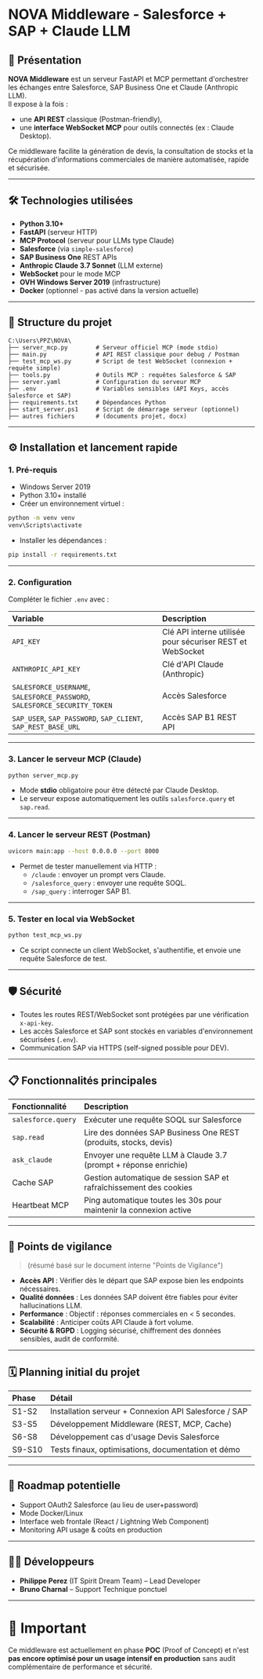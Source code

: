# NOVA Middleware - Salesforce + SAP + Claude LLM

## 🚀 Présentation

**NOVA Middleware** est un serveur FastAPI et MCP permettant d'orchestrer les échanges entre Salesforce, SAP Business One et Claude (Anthropic LLM).  
Il expose à la fois :
- une **API REST** classique (Postman-friendly),
- une **interface WebSocket MCP** pour outils connectés (ex : Claude Desktop).

Ce middleware facilite la génération de devis, la consultation de stocks et la récupération d'informations commerciales de manière automatisée, rapide et sécurisée.

---

## 🛠️ Technologies utilisées

- **Python 3.10+**
- **FastAPI** (serveur HTTP)
- **MCP Protocol** (serveur pour LLMs type Claude)
- **Salesforce** (via `simple-salesforce`)
- **SAP Business One** REST APIs
- **Anthropic Claude 3.7 Sonnet** (LLM externe)
- **WebSocket** pour le mode MCP
- **OVH Windows Server 2019** (infrastructure)
- **Docker** (optionnel - pas activé dans la version actuelle)

---

## 👤 Structure du projet

```
C:\Users\PPZ\NOVA\
├── server_mcp.py        # Serveur officiel MCP (mode stdio)
├── main.py              # API REST classique pour debug / Postman
├── test_mcp_ws.py       # Script de test WebSocket (connexion + requête simple)
├── tools.py             # Outils MCP : requêtes Salesforce & SAP
├── server.yaml          # Configuration du serveur MCP
├── .env                 # Variables sensibles (API Keys, accès Salesforce et SAP)
├── requirements.txt     # Dépendances Python
├── start_server.ps1     # Script de démarrage serveur (optionnel)
├── autres fichiers      # (documents projet, docx)
```

---

## ⚙️ Installation et lancement rapide

### 1. Pré-requis

- Windows Server 2019
- Python 3.10+ installé
- Créer un environnement virtuel :

```bash
python -m venv venv
venv\Scripts\activate
```

- Installer les dépendances :

```bash
pip install -r requirements.txt
```

---

### 2. Configuration

Compléter le fichier `.env` avec :

| Variable | Description |
|:--------|:------------|
| `API_KEY` | Clé API interne utilisée pour sécuriser REST et WebSocket |
| `ANTHROPIC_API_KEY` | Clé d'API Claude (Anthropic) |
| `SALESFORCE_USERNAME`, `SALESFORCE_PASSWORD`, `SALESFORCE_SECURITY_TOKEN` | Accès Salesforce |
| `SAP_USER`, `SAP_PASSWORD`, `SAP_CLIENT`, `SAP_REST_BASE_URL` | Accès SAP B1 REST API |

---

### 3. Lancer le serveur MCP (Claude)

```bash
python server_mcp.py
```
- Mode **stdio** obligatoire pour être détecté par Claude Desktop.
- Le serveur expose automatiquement les outils `salesforce.query` et `sap.read`.

---

### 4. Lancer le serveur REST (Postman)

```bash
uvicorn main:app --host 0.0.0.0 --port 8000
```
- Permet de tester manuellement via HTTP :
  - `/claude` : envoyer un prompt vers Claude.
  - `/salesforce_query` : envoyer une requête SOQL.
  - `/sap_query` : interroger SAP B1.

---

### 5. Tester en local via WebSocket

```bash
python test_mcp_ws.py
```
- Ce script connecte un client WebSocket, s'authentifie, et envoie une requête Salesforce de test.

---

## 🛡️ Sécurité

- Toutes les routes REST/WebSocket sont protégées par une vérification `x-api-key`.
- Les accès Salesforce et SAP sont stockés en variables d'environnement sécurisées (`.env`).
- Communication SAP via HTTPS (self-signed possible pour DEV).

---

## 📋 Fonctionnalités principales

| Fonctionnalité | Description |
|:-------------|:------------|
| `salesforce.query` | Exécuter une requête SOQL sur Salesforce |
| `sap.read` | Lire des données SAP Business One REST (produits, stocks, devis) |
| `ask_claude` | Envoyer une requête LLM à Claude 3.7 (prompt + réponse enrichie) |
| Cache SAP | Gestion automatique de session SAP et rafraîchissement des cookies |
| Heartbeat MCP | Ping automatique toutes les 30s pour maintenir la connexion active |

---

## 🧐 Points de vigilance

> (résumé basé sur le document interne "Points de Vigilance")

- **Accès API** : Vérifier dès le départ que SAP expose bien les endpoints nécessaires.
- **Qualité données** : Les données SAP doivent être fiables pour éviter hallucinations LLM.
- **Performance** : Objectif : réponses commerciales en < 5 secondes.
- **Scalabilité** : Anticiper coûts API Claude à fort volume.
- **Sécurité & RGPD** : Logging sécurisé, chiffrement des données sensibles, audit de conformité.

---

## 🗓️ Planning initial du projet

| Phase | Détail |
|:------|:-------|
| S1-S2 | Installation serveur + Connexion API Salesforce / SAP |
| S3-S5 | Développement Middleware (REST, MCP, Cache) |
| S6-S8 | Développement cas d'usage Devis Salesforce |
| S9-S10 | Tests finaux, optimisations, documentation et démo |

---

## 🔮 Roadmap potentielle

- Support OAuth2 Salesforce (au lieu de user+password)
- Mode Docker/Linux
- Interface web frontale (React / Lightning Web Component)
- Monitoring API usage & coûts en production

---

## 👨‍💻 Développeurs

- **Philippe Perez** (IT Spirit Dream Team) – Lead Developer
- **Bruno Charnal** – Support Technique ponctuel

---

# 📢 Important
Ce middleware est actuellement en phase **POC** (Proof of Concept) et n'est **pas encore optimisé pour un usage intensif en production** sans audit complémentaire de performance et sécurité.

